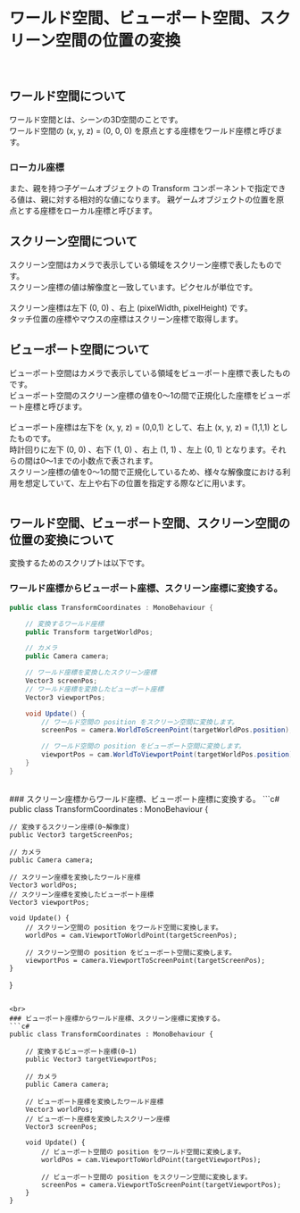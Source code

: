 # ワールド空間、ビューポート空間、スクリーン空間の位置の変換
<br>

## ワールド空間について
ワールド空間とは、シーンの3D空間のことです。
<br>
ワールド空間の (x, y, z) = (0, 0, 0) を原点とする座標をワールド座標と呼びます。
<br>

### ローカル座標
また、親を持つ子ゲームオブジェクトの Transform コンポーネントで指定できる値は、親に対する相対的な値になります。
親ゲームオブジェクトの位置を原点とする座標をローカル座標と呼びます。
<br>

## スクリーン空間について
スクリーン空間はカメラで表示している領域をスクリーン座標で表したものです。
<br>
スクリーン座標の値は解像度と一致しています。ピクセルが単位です。
<br>
<br>
スクリーン座標は左下 (0, 0) 、右上 (pixelWidth, pixelHeight) です。
<br>
タッチ位置の座標やマウスの座標はスクリーン座標で取得します。
<br>

## ビューポート空間について
ビューポート空間はカメラで表示している領域をビューポート座標で表したものです。
<br>
ビューポート空間のスクリーン座標の値を0～1の間で正規化した座標をビューポート座標と呼びます。
<br>
<br>
ビューポート座標は左下を (x, y, z) = (0,0,1) として、右上 (x, y, z) = (1,1,1) としたものです。
<br>
時計回りに左下 (0, 0) 、右下 (1, 0) 、右上 (1, 1) 、左上 (0, 1) となります。それらの間は0〜1までの小数点で表されます。
<br>
スクリーン座標の値を0～1の間で正規化しているため、様々な解像度における利用を想定していて、左上や右下の位置を指定する際などに用います。
<br>
<br>

## ワールド空間、ビューポート空間、スクリーン空間の位置の変換について
変換するためのスクリプトは以下です。
<br>
### ワールド座標からビューポート座標、スクリーン座標に変換する。

```c#
public class TransformCoordinates : MonoBehaviour {

	// 変換するワールド座標
	public Transform targetWorldPos;

	// カメラ
	public Camera camera;

	// ワールド座標を変換したスクリーン座標
	Vector3 screenPos;
	// ワールド座標を変換したビューポート座標
	Vector3 viewportPos;

	void Update() {
		// ワールド空間の position をスクリーン空間に変換します。
		screenPos = camera.WorldToScreenPoint(targetWorldPos.position);

		// ワールド空間の position をビューポート空間に変換します。
		viewportPos = cam.WorldToViewportPoint(targetWorldPos.position);
	}
}
```

<br>
### スクリーン座標からワールド座標、ビューポート座標に変換する。
```c#
public class TransformCoordinates : MonoBehaviour {

	// 変換するスクリーン座標(0~解像度)
	public Vector3 targetScreenPos;

	// カメラ
	public Camera camera;

	// スクリーン座標を変換したワールド座標
	Vector3 worldPos;
	// スクリーン座標を変換したビューポート座標
	Vector3 viewportPos;

	void Update() {
		// スクリーン空間の position をワールド空間に変換します。
		worldPos = cam.ViewportToWorldPoint(targetScreenPos);
  
  		// スクリーン空間の position をビューポート空間に変換します。
		viewportPos = camera.ViewportToScreenPoint(targetScreenPos);
	}
}
```

<br>
### ビューポート座標からワールド座標、スクリーン座標に変換する。
```c#
public class TransformCoordinates : MonoBehaviour {

	// 変換するビューポート座標(0~1)
	public Vector3 targetViewportPos;

	// カメラ
	public Camera camera;

	// ビューポート座標を変換したワールド座標
	Vector3 worldPos;
	// ビューポート座標を変換したスクリーン座標
	Vector3 screenPos;

	void Update() {
		// ビューポート空間の position をワールド空間に変換します。
		worldPos = cam.ViewportToWorldPoint(targetViewportPos);
  
  		// ビューポート空間の position をスクリーン空間に変換します。
		screenPos = camera.ViewportToScreenPoint(targetViewportPos);
	}
}
```
